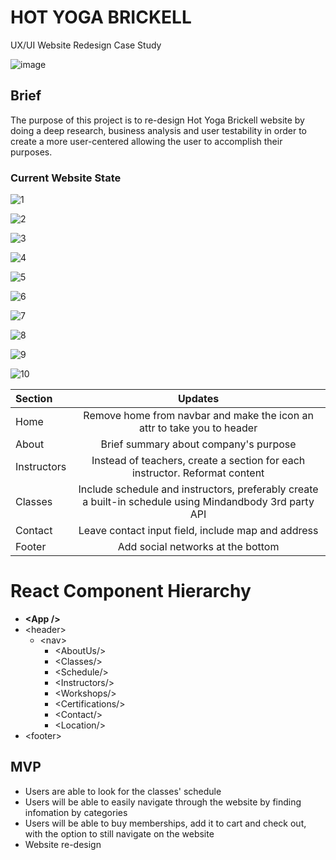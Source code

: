 # HOT YOGA BRICKELL 
UX/UI Website Redesign Case Study

![image](https://user-images.githubusercontent.com/20978259/67951790-8b408780-fbc2-11e9-9f6d-5e43b9cc8371.png)

## Brief
The purpose of this project is to re-design Hot Yoga Brickell website by doing a deep research, business analysis and user testability in order to create a more user-centered allowing the user to accomplish their purposes.

### Current Website State 

![1](https://user-images.githubusercontent.com/20978259/68057792-684eca00-fccd-11e9-91e5-a13e5b1105f8.png)

![2](https://user-images.githubusercontent.com/20978259/68057793-684eca00-fccd-11e9-91ff-e64841b65ff7.png)

![3](https://user-images.githubusercontent.com/20978259/68057794-68e76080-fccd-11e9-8004-04f4f23ac86c.png)

![4](https://user-images.githubusercontent.com/20978259/68057795-68e76080-fccd-11e9-9006-a57806f5fb7d.png)

![5](https://user-images.githubusercontent.com/20978259/68057796-68e76080-fccd-11e9-87cf-d37580ac770e.png)

![6](https://user-images.githubusercontent.com/20978259/68057797-68e76080-fccd-11e9-8317-5b532b9cd983.png)

![7](https://user-images.githubusercontent.com/20978259/68057798-68e76080-fccd-11e9-999f-2bff09b60451.png)

![8](https://user-images.githubusercontent.com/20978259/68057799-68e76080-fccd-11e9-968e-66241f151464.png)

![9](https://user-images.githubusercontent.com/20978259/68057800-68e76080-fccd-11e9-93a4-50a578dcceee.png)

![10](https://user-images.githubusercontent.com/20978259/68057801-68e76080-fccd-11e9-9ec4-0c2891b0afec.png)



| Section | Updates| 
| :---         |     :---:      |      
| Home  | Remove home from navbar and make the icon an attr to take you to header |
| About     | Brief summary about company's purpose |
| Instructors | Instead of teachers, create a section for each instructor. Reformat content|
|Classes| Include schedule and instructors, preferably create a built-in schedule using Mindandbody 3rd party API|     
| Contact| Leave contact input field, include map and address |
| Footer|Add social networks at the bottom| 


# React Component Hierarchy
* **\<App />**
* \<header>
  * \<nav>
    * \<AboutUs/>
    * \<Classes/>
     * \<Schedule/>
      * \<Instructors/>
    * \<Workshops/>
     * \<Certifications/>
    * \<Contact/>
     * \<Location/>
* \<footer>


## MVP
* Users are able to look for the classes' schedule
* Users will be able to easily navigate through the website by finding infomation by categories
* Users will be able to buy memberships, add it to cart and check out, with the option to still navigate on the website
* Website re-design





